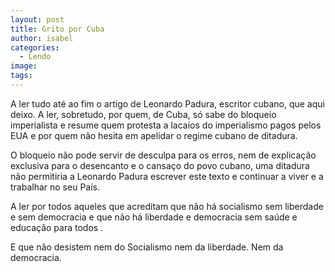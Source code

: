 ```yaml
---
layout: post
title: Grito por Cuba
author: isabel
categories:
  - Lendo
image:
tags:
---
```

A ler tudo até ao fim o artigo de Leonardo Padura, escritor cubano, que aqui deixo. A ler, sobretudo, por quem, de Cuba, s&oacute; sabe do bloqueio imperialista e resume quem protesta a lacaios do imperialismo pagos pelos EUA e por quem n&atilde;o hesita em apelidar o regime cubano de ditadura.

O bloqueio n&atilde;o pode servir de desculpa para os erros, nem de explica&ccedil;&atilde;o exclusiva para o desencanto e o cansa&ccedil;o do povo cubano, uma ditadura n&atilde;o permitiria a Leonardo Padura escrever este texto e continuar a viver e a trabalhar no seu Pa&iacute;s.

A ler por todos aqueles que acreditam que n&atilde;o h&aacute; socialismo sem liberdade e sem democracia e que n&atilde;o h&aacute; liberdade e democracia sem sa&uacute;de e educa&ccedil;&atilde;o para todos .

E que n&atilde;o desistem nem do Socialismo nem da liberdade. Nem da democracia.
